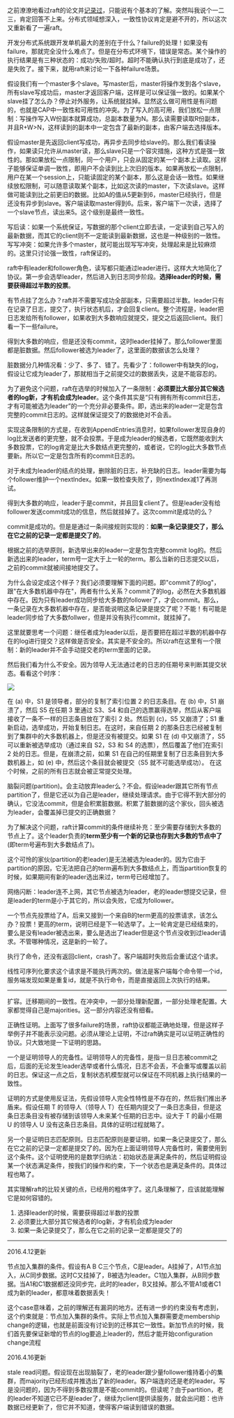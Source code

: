 之前潦潦地看过raft的论文并[记录过](raft.md)，只能说有个基本的了解。突然叫我说个一二三，肯定回答不上来。分布式领域想深入，一致性协议肯定是避不开的，所以这次又重新看了一遍raft。

开发分布式系统跟开发单机最大的差别在于什么？failure的处理！如果没有failure，那就完全没什么难点了。但是在分布式环境下，错误是常态。某个操作的执行结果是有三种状态的：成功/失败/超时。超时不能确认执行到底是成功了，还是失败了。接下来，就用raft来讨论一下各种failure场景。

假设我们有一个master多个slave。写master后，master将操作发到各个slave，所有slave写成功后，master才返回客户端，这样是可以保证强一致的。如果某个slave挂了怎么办？停止对外服务，让系统就挂掉。显然这么做可用性是有问题的，也就是CAP中一致性和可用性的冲突。为了写入的高可用，我们放松一点限制：写操作写入W份副本就算成功，总副本数量为N。那么读需要读取R份副本，并且R+W>N，这样读到的副本中一定包含了最新的副本，由客户端去选择版本。

假设master是先返回client写成功，再异步去同步给slave的。那么我们看读操作，如果读只允许从master读，那么slave只是一个容灾措施，这种方式是强一致性的。那如果放松一点限制，同一个用户，只会从固定的某一个副本上读取。这样子能够保证单调一致性，即用户不会读到比上次旧的版本。如果再放松一点限制，用户在某一个session上，只能读固定的某个副本，那么这是会话一致性。如果继续放松限制，可以随意读取某个副本，比如这次读的master，下次读slave。这样做可能读到比之前更旧的数据。比如A的值从5更新到6，master已经执行，但是还没有异步到slave。客户端读取master得到6。后来，客户端下一次读，选择了一个slave节点，读出来5。这个级别是最终一致性。

写后读：如果一个系统保证，写数据的那个client立即去读，一定读到自己写入的最新数据，而其它的client则不一定能读到最新数据，这也是一种级别的一致性。写写冲突：如果允许多个master，就可能出现写写冲突，处理起来是比较麻烦的。这里只讨论强一致性，raft保证的。

raft中有leader和follower角色，读写都只能通过leader进行。这样大大地简化了协议。第一步会选举leader，然后进入到日志同步阶段。**选择leader的时候，需要获得超过半数的投票**。

有节点挂了怎么办？raft并不需要写成功全部副本，只需要超过半数。leader只有在记录了日志，提交了，执行状态机后，才会回复client。整个流程是，leader把日志发给所有follower，如果收到大多数响应就提交，提交之后返回client。我们看一下一些failure。

得到大多数的响应，但是还没有commit，这时leader挂掉了。那么follower里面都是脏数据。然后follower被选为leader了，这里面的数据该怎么处理？

脏数据分几种情况看：少了、多了、错了。先看少了：follower中有缺失的log，假设让它成为leader了，那就相当于之前提交过的数据丢失，这是不能容忍的。

为了避免这个问题，raft在选举的时候加入了一条限制：**必须要比大部分其它候选者的log新，才有机会成为leader**。这个条件其实是“只有拥有所有commit日志，才有可能被选为leader”的一个充分非必要条件。即，选出来的leader一定是包含完整的commit日志的。这样就保证提交了的数据绝对不会丢。

实现这条限制的方式是，在收到AppendEntries消息时，如果follower发现自身的log比发送者的更完整，就不会投票。于是成为leader的候选者，它既然能收到大多数投票，它的log肯定是比大多数结点更完整的，或者说，它的log比大多数节点要新。所以它一定是包含所有的commit日志的。

对于未成为leader的结点的处理，删除脏的日志，补充缺的日志。leader需要为每个follower维护一个nextIndex。如果一致检查失败了，则nextIndex减1了再测试。

得到大多数的响应，leader于是commit，并且回复client了。但是leader没有给follower发送commit成功的信息，然后就挂掉了。这次commit是成功的么？

commit是成功的。但是是通过一条间接规则实现的：**如果一条记录提交了，那么在它之前的记录一定都是提交了的**。

根据之前的选举原则，新选举出来的leader一定是包含完整commit log的。然后新选出来的leader，term号一定大于上一轮的term。那么当新的日志提交以后，之前的commit就被间接地提交了。

为什么会设定成这个样子？我们必须要理解下面的问题。即"commit了的log"，跟"在大多数机器中存在"，两者有什么关系？commit了的log，必然在大多数机器中存在。因为只有leader成功同步给大多数的follower了，才会commit。那么，一条记录在大多数机器中存在，是否能说明这条记录是提交了呢？不能！有可能是leader同步给了大多数follwer，但是并没有执行commit，就挂掉了。

这里就要思考一个问题：继任者成为leader以后，是否要把在超过半数的机器中存在的log进行提交？这样做是否安全。其实是不安全的。所以raft在这里有一个限制：新的leader并不会手动提交老的term里面的记录。

然后我们看为什么不安全。因为领导人无法通过老的日志的任期号来判断其提交状态。看看这个时序：

![](https://camo.githubusercontent.com/14df99e543c71ee75cafd614e1c55c25ac580ec8/68747470733a2f2f646e2d307830312d696f2e71626f782e6d652f726166742d254535253942254245382e706e67)

在 (a) 中，S1 是领导者，部分的复制了索引位置 2 的日志条目。在 (b) 中，S1 崩溃了，然后 S5 在任期 3 里通过 S3、S4 和自己的选票赢得选举，然后从客户端接收了一条不一样的日志条目放在了索引 2 处。然后到 (c)，S5 又崩溃了；S1 重新启动，选举成功，开始复制日志。在这时，来自任期 2 的那条日志已经被复制到了集群中的大多数机器上，但是还没有被提交。如果 S1 在 (d) 中又崩溃了，S5 可以重新被选举成功（通过来自 S2，S3 和 S4 的选票），然后覆盖了他们在索引 2 处的日志。但是，在崩溃之前，如果 S1 在自己的任期里复制了日志条目到大多数机器上，如 (e) 中，然后这个条目就会被提交（S5 就不可能选举成功）。 在这个时候，之前的所有日志就会被正常提交处理。

脑裂问题(partition)。会主动放弃leader么？不会。假设leader跟其它所有节点partition了，但是它还以为自己是leader，继续处理请求。由于它得不到大部分的确认，它没法commit，但是会积累脏数据。积累了脏数据的这个家伙，回头被选为leader，会覆盖掉已提交的正确数据？

为了解决这个问题，raft计算commit的条件继续补充：至少需要存储到大多数的节点上了。这个leader负责的**term至少有一个新的记录也存到大多数的节点中了**(即term号遍布到大多数结点了)。

这个可怜的家伙(partition的老leader)是无法被选为leader的。因为它由于partition的原因，它无法把自己的term遍布到大多数结点上，而当partition恢复的时候，如果期间有新的leader选出来过，term号已经增加了。

网络闪断：leader连不上网，其它节点被选为leader，老的leader想提交记录，但是leader的term是小于其它的，所以会失败，它成为follower。

一个节点先投票给了A，后来又接到一个来自B的term更高的投票请求，该怎么办？投票！更高的term，说明已经是下一轮选举了。上一轮肯定是已经结束的，要么是没有leader被选出来，要么是选出了leader但是这个节点没收到过leader请求。不管哪种情况，这是新的一轮了。

执行了命令，还没有返回client，crash了。客户端超时失败后会重试这个请求。

线性可序列化要求这个请求是不能执行两次的。做法是客户端每个命令带一个id，服务端发现如果是重复id，就是不执行命令，而是直接返回上次执行的结果。

-----------------------

扩容。迁移期间的一致性。在冲突中，一部分处理新配置，一部分处理老配置。大家都觉得自己是majorities。这一部分内容还没有细看。

正确性证明。上面写了很多failure的场景，raft协议都能正确地处理，但是这样子举例子并不能表示没问题。必须从理论上证明，不过raft确实是可以证明正确性的协议。只大致地提一下证明的思路。

一个是证明领导人的完备性。证明领导人的完备性，是指一旦日志被commit之后，后面的无论发生leader选举或者什么情况，日志不会丢，不会重写或覆盖以前的日志。保证这一点之后，复制状态机模型就可以保证在不同机器上执行结果的一致性。

证明的方式是使用反证法，先假设领导人完全性特性是不存在的，然后我们推出矛盾来。假设任期 T 的领导人（领导人 T）在任期内提交了一条日志条目，但是这条日志条目没有被存储到该领导人未来某个任期的日志中。设大于 T 的最小任期 U 的领导人 U 没有这条日志条目。具体的证明过程就略了。

另一个是证明日志匹配原则。日志匹配原则是要证明，如果一条记录提交了，那么在它之前的记录一定都是提交了的。因为在上面证明领导人完备性时，需要使用到这个条件。这个证明使用的是数学归纳法：初始状态是满足条件的，然后证明假设某一个状态满足条件，按我们的操作和约束，下一个状态也是满足条件的。具体过程也略了。

其实理解raft的比较关键的点，已经用的粗体字了。这几条理解了，应该就能理解它是如何容错的。

1. 选择leader的时候，需要获得超过半数的投票
2. 必须要比大部分其它候选者的log新，才有机会成为leader
3. 如果一条记录提交了，那么在它之前的记录一定都是提交了的

---------------------

2016.4.12更新

节点加入集群的条件。假设有A B C三个节点，C是leader。A挂掉了，A1节点加入，从C同步数据。这时C又挂掉了，B被选为leader。C1加入集群，从B同步数据。当A1和C1数据都还没同步完，此时的leader，B又挂掉。那么不管A1或者C1成为新的leader，都意味着数据丢失！

这个case意味着，之前的理解还有漏洞的地方。还有进一步的约束没有考虑到，这个约束就是：节点加入集群的条件。实际上节点加入集群需要走membership change的逻辑，也就是前面没有讨论到的迁移其它一致性。新加节点的时候，我们首先要保证新增的节点的log要追上leader的，然后才能开始configuration change流程

2016.4.16更新

stale read问题。假设现在出现脑裂了，老的leader跟少量follower维持着小的集群，而majority已经形成并推选出了新的leader。客户端连的还是老的leader。写是没问题的，因为不得到多数投票是不能commit的。但读呢？由于partition，老的leader不知道它已不是leader了，继续为client提供读服务，就会出问题：也许数据已经更新了，但它并不知道，使得客户端读到错误的数据。
